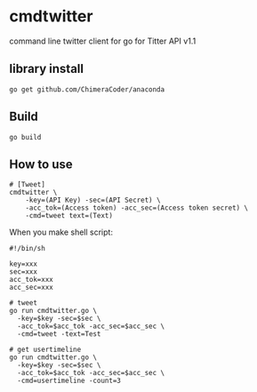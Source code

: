 # cmdtwitter

command line twitter client for go for Titter API v1.1

## library install

```
go get github.com/ChimeraCoder/anaconda
```

## Build

```
go build
```

## How to use

```
# [Tweet]
cmdtwitter \
    -key=(API Key) -sec=(API Secret) \
    -acc_tok=(Access token) -acc_sec=(Access token secret) \
    -cmd=tweet text=(Text)
```

When you make shell script:

```
#!/bin/sh

key=xxx
sec=xxx
acc_tok=xxx
acc_sec=xxx

# tweet
go run cmdtwitter.go \
  -key=$key -sec=$sec \
  -acc_tok=$acc_tok -acc_sec=$acc_sec \
  -cmd=tweet -text=Test

# get usertimeline
go run cmdtwitter.go \
  -key=$key -sec=$sec \
  -acc_tok=$acc_tok -acc_sec=$acc_sec \
  -cmd=usertimeline -count=3
```


